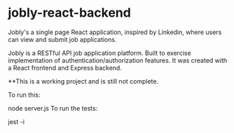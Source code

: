 # jobly-react-backend

Jobly's a single page React application, inspired by Linkedin, where users can view and submit job applications.

Jobly is a RESTful API job application platform. Built to exercise implementation of authentication/authorization features. It was created with a React frontend and Express backend.

**This is a working project and is still not complete.

To run this:

node server.js
To run the tests:

jest -i



